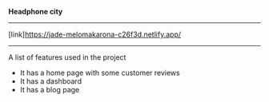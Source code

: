 **Headphone city**
***
[link]https://jade-melomakarona-c26f3d.netlify.app/
***
A list of features used in the project
* It has a home page with some customer reviews
* It has a dashboard 
* It has a blog page

